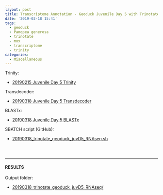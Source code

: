 ```yaml
---
layout: post
title: Transcriptome Annotation - Geoduck Juvenile Day 5 with Trinotate on Mox
date: '2019-03-18 15:41'
tags:
  - geoduck
  - Panopea generosa
  - trinotate
  - mox
  - transcriptome
  - trinity
categories:
  - Miscellaneous
---
```

Trinity:

- [20190215 Juvenile Day 5 Trinity](https://robertslab.github.io/sams-notebook/2019/02/15/Transcriptome-Assembly-Geoduck-Tissue-Specific-Assembly-Ctenidia.html)

Transdecoder:

- [20190318 Juvenile Day 5 Transdecoder](https://robertslab.github.io/sams-notebook/2019/03/18/Transcriptome-Annotation-Geoduck-Juvenile-Day-5-with-Transdecoder-on-Mox.html)

BLASTx:

- [20190318 Juvenile Day 5 BLASTx](https://robertslab.github.io/sams-notebook/2019/03/18/Transcriptome-Annotation-Geoduck-Juvenile-Day-5-with-BLASTx-on-Mox.html)


SBATCH script (GitHub):

- [20190318_trinotate_geoduck_juvD5_RNAseq.sh](https://raw.githubusercontent.com/RobertsLab/sams-notebook/master/sbatch_scripts/20190318_trinotate_geoduck_juvD5_RNAseq.sh)

<pre><code>

</code></pre>

---

#### RESULTS

Output folder:

- [20190318_trinotate_geoduck_juvD5_RNAseq/](http://gannet.fish.washington.edu/Atumefaciens/20190318_trinotate_geoduck_juvD5_RNAseq/)
